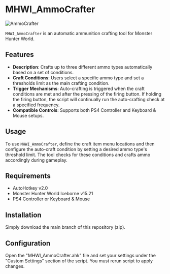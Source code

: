 # MHWI_AmmoCrafter 
![AmmoCrafter](https://github.com/LucianoCirino/MHWI_AmmoCrafter/assets/112517630/9e79061b-e767-437c-b135-282802769692)

`MHWI_AmmoCrafter` is an automatic  ammunition crafting tool for Monster Hunter World.

## Features
- **Description**: Crafts up to three different ammo types automatically based on a set of conditions.
- **Craft Conditions**: Users select a specific ammo type and set a thresholds limit as the main crafting condition.
- **Trigger Mechanisms**: Auto-crafting is triggered when the craft conditions are met and after the pressing of the firing button. If holding the firing button, the script will continually run the auto-crafting check at a specified frequency.
- **Compatible Controls**: Supports both PS4 Controller and Keyboard & Mouse setups.

## Usage
To use `MHWI_AmmoCrafter`, define the craft item menu locations and then configure the auto-craft condition by setting a desired ammo type's threshold limit. The tool checks for these conditions and crafts ammo accordingly during gameplay.

## Requirements
- AutoHotkey v2.0
- Monster Hunter World Iceborne v15.21
- PS4 Controller or Keyboard & Mouse

## Installation
Simply download the main branch of this repository (zip).

## Configuration
Open the "MHWI_AmmoCrafter.ahk" file and set your settings under the "Custom Settings" section of the script. You must rerun script to apply changes.

